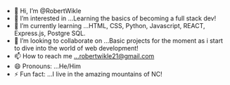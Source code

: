 - 👋 Hi, I’m @RobertWikle
- 👀 I’m interested in ...Learning the basics of becoming a full stack dev!
- 🌱 I’m currently learning ...HTML, CSS, Python, Javascript, REACT, Express.js, Postgre SQL.  
- 💞️ I’m looking to collaborate on ...Basic projects for the moment as i start to dive into the world of web development!
- 📫 How to reach me ...robertwikle21@gmail.com
- 😄 Pronouns: ...He/Him  
- ⚡ Fun fact: ...I live in the amazing mountains of NC!

<!---
RobertWikle/RobertWikle is a ✨ special ✨ repository because its `README.md` (this file) appears on your GitHub profile.
You can click the Preview link to take a look at your changes.
--->
